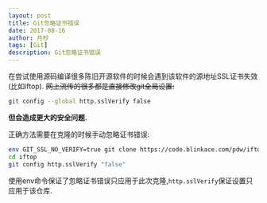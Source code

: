 ```yaml
---
layout: post
title: Git忽略证书错误
date: 2017-08-16
author: 月杪
tags: [Git]
description: Git忽略证书错误
---
```


在尝试使用源码编译很多陈旧开源软件的时候会遇到该软件的源地址SSL证书失效(比如iftop).
~~网上流传的很多都是直接修改git全局设置:~~
```bash
git config --global http.sslVerify false
```
**但会造成更大的安全问题.**

正确方法需要在克隆的时候手动忽略证书错误:
```bash
env GIT_SSL_NO_VERIFY=true git clone https://code.blinkace.com/pdw/iftop.git
cd iftop
git config http.sslVerify "false"
```
使用env命令保证了忽略证书错误只应用于此次克隆,`http.sslVerify`保证设置只应用于该仓库.
